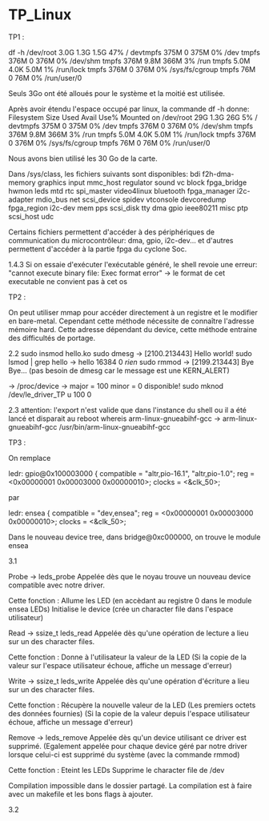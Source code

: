 # TP_Linux


TP1 :

df -h
/dev/root       3.0G  1.3G  1.5G  47% /
devtmpfs        375M     0  375M   0% /dev
tmpfs           376M     0  376M   0% /dev/shm
tmpfs           376M  9.8M  366M   3% /run
tmpfs           5.0M  4.0K  5.0M   1% /run/lock
tmpfs           376M     0  376M   0% /sys/fs/cgroup
tmpfs            76M     0   76M   0% /run/user/0

Seuls 3Go ont été alloués pour le système et la moitié est utilisée.

Après avoir étendu l'espace occupé par linux, la commande df -h donne:
Filesystem      Size  Used Avail Use% Mounted on
/dev/root        29G  1.3G   26G   5% /
devtmpfs        375M     0  375M   0% /dev
tmpfs           376M     0  376M   0% /dev/shm
tmpfs           376M  9.8M  366M   3% /run
tmpfs           5.0M  4.0K  5.0M   1% /run/lock
tmpfs           376M     0  376M   0% /sys/fs/cgroup
tmpfs            76M     0   76M   0% /run/user/0

Nous avons bien utilisé les 30 Go de la carte.

Dans /sys/class, les fichiers suivants sont disponibles:
bdi          f2h-dma-memory  graphics     input     mmc_host  regulator    sound       vc
block        fpga_bridge     hwmon        leds      mtd       rtc          spi_master  video4linux
bluetooth    fpga_manager    i2c-adapter  mdio_bus  net       scsi_device  spidev      vtconsole
devcoredump  fpga_region     i2c-dev      mem       pps       scsi_disk    tty
dma          gpio            ieee80211    misc      ptp       scsi_host    udc

Certains fichiers permettent d'accéder à des périphériques de communication du microcontrôleur: dma, gpio, i2c-dev... et d'autres permettent d'accéder à la partie fpga du cyclone Soc.

1.4.3
Si on essaie d'exécuter l'exécutable généré, le shell revoie une erreur:
"cannot execute binary file: Exec format error" -> le format de cet executable ne convient pas à cet os





TP2 :


On peut utiliser mmap pour accéder directement à un registre et le modifier en bare-metal. Cependant cette méthode nécessite de connaître l'adresse mémoire hard. Cette adresse dépendant du device, cette méthode entraine des difficultés de portage.

2.2
sudo insmod hello.ko
sudo dmesg
  -> [2100.213443] Hello world!
 sudo lsmod | grep hello
  -> hello  16384 0 *rien*
sudo rmmod
  ->  [2199.213443] Bye Bye... (pas besoin de dmesg car le message est une KERN_ALERT)
  
  -> /proc/device -> major = 100 minor = 0 disponible!
sudo mknod /dev/le_driver_TP u 100 0

2.3
attention: l'export n'est valide que dans l'instance du shell ou il a été lancé et disparait au reboot
whereis arm-linux-gnueabihf-gcc
  -> arm-linux-gnueabihf-gcc /usr/bin/arm-linux-gnueabihf-gcc





TP3 :

On remplace 

ledr: gpio@0x100003000 {
compatible = "altr,pio-16.1", "altr,pio-1.0";
reg = <0x00000001 0x00003000 0x00000010>;
clocks = <&clk_50>;

par 

ledr: ensea {
compatible = "dev,ensea";
reg = <0x00000001 0x00003000 0x00000010>;
clocks = <&clk_50>;


Dans le nouveau device tree, dans bridge@0xc000000, on trouve le module ensea


3.1

Probe -> leds_probe
Appelée dès que le noyau trouve un nouveau device compatible avec notre driver.

Cette fonction :
Allume les LED (en accèdant au registre 0 dans le module ensea LEDs)
Initialise le device (crée un character file dans l'espace utilisateur)


Read -> ssize_t leds_read
Appelée dès qu'une opération de lecture a lieu sur un des character files.

Cette fonction :
Donne à l'utilisateur la valeur de la LED
(Si la copie de la valeur sur l'espace utilisateur échoue, affiche un message d'erreur)

Write -> ssize_t leds_write
Appelée dès qu'une opération d'écriture a lieu sur un des character files.

Cette fonction :
Récupère la nouvelle valeur de la LED (Les premiers octets des données fournies)
(Si la copie de la valeur depuis l'espace utilisateur échoue, affiche un message d'erreur)


Remove -> leds_remove
Appelée dès qu'un device utilisant ce driver est supprimé.
(Egalement appelée pour chaque device géré par notre driver lorsque celui-ci est supprimé
du système (avec la commande rmmod)

Cette fonction :
Eteint les LEDs
Supprime le character file de /dev





Compilation impossible dans le dossier partagé.
La compilation est à faire avec un makefile et les bons flags à ajouter.


3.2






